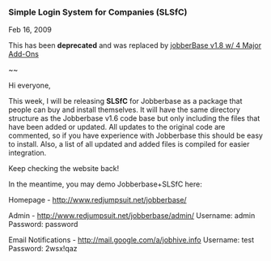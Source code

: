 ### Simple Login System for Companies (SLSfC)

Feb 16, 2009

This has been __deprecated__ and was replaced by [jobberBase v1.8 w/ 4 Major Add-Ons](http://www.redjumpsuit.net/2009/09/22/list-of-features-added-to-v18/)

~~

Hi everyone,

This week, I will be releasing __SLSfC__ for Jobberbase as a package that people can buy and install themselves. It will have the same directory structure as the Jobberbase v1.6 code base but only including the files that have been added or updated. All updates to the original code are  commented, so if you have experience with Jobberbase this should be easy to install. Also, a list of all updated and added files is compiled for easier integration.

Keep checking the website back!

In the meantime, you may demo Jobberbase+SLSfC here:

Homepage - <a href="http://www.redjumpsuit.net/jobberbase/" target="_blank">http://www.redjumpsuit.net/jobberbase/</a>

Admin - <a href="http://www.redjumpsuit.net/jobberbase/admin/" target="_blank">http://www.redjumpsuit.net/jobberbase/admin/</a>
Username: admin
Password: password

Email Notifications - <a href="http://mail.google.com/a/jobhive.info" target="_blank">http://mail.google.com/a/jobhive.info</a>
Username: test
Password: 2wsx!qaz